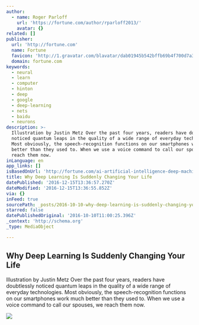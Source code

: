 ```yaml
---
author:
  - name: Roger Parloff
    url: 'https://fortune.com/author/rparloff2013/'
    avatar: {}
related: []
publisher:
  url: 'http://fortune.com'
  name: Fortune
  favicon: 'http://1.gravatar.com/blavatar/dab01945b542bffb69b4f700d7a35f8f?s=32'
  domain: fortune.com
keywords:
  - neural
  - learn
  - computer
  - hinton
  - deep
  - google
  - deep-learning
  - nets
  - baidu
  - neurons
description: >-
  Illustration by Justin Metz Over the past four years, readers have doubtlessly
  noticed quantum leaps in the quality of a wide range of everyday technologies.
  Most obviously, the speech-recognition functions on our smartphones work much
  better than they used to. When we use a voice command to call our spouses, we
  reach them now.
inLanguage: en
app_links: []
isBasedOnUrl: 'http://fortune.com/ai-artificial-intelligence-deep-machine-learning/'
title: Why Deep Learning Is Suddenly Changing Your Life
datePublished: '2016-12-15T13:36:57.270Z'
dateModified: '2016-12-15T13:36:55.852Z'
via: {}
inFeed: true
sourcePath: _posts/2016-10-10-why-deep-learning-is-suddenly-changing-your-life.md
starred: false
datePublishedOriginal: '2016-10-10T11:00:25.396Z'
_context: 'http://schema.org'
_type: MediaObject

---
```

<article style=""><h1>Why Deep Learning Is Suddenly Changing Your Life</h1><p>Illustration by Justin Metz Over the past four years, readers have doubtlessly noticed quantum leaps in the quality of a wide range of everyday technologies. Most obviously, the speech-recognition functions on our smartphones work much better than they used to. When we use a voice command to call our spouses, we reach them now.</p><img src="https://fortunedotcom.files.wordpress.com/2016/09/lrn10_a.jpg" /></article>